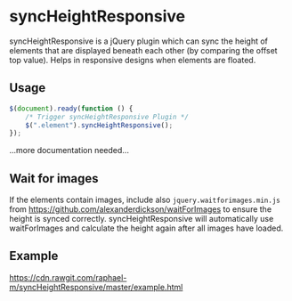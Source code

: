 syncHeightResponsive
====================

syncHeightResponsive is a jQuery plugin which can sync the height of elements that are displayed beneath each other (by comparing the offset top value). Helps in responsive designs when elements are floated.

## Usage
```js
$(document).ready(function () {
    /* Trigger syncHeightResponsive Plugin */
    $(".element").syncHeightResponsive();
});
```

...more documentation needed...

## Wait for images
If the elements contain images, include also `jquery.waitforimages.min.js` from https://github.com/alexanderdickson/waitForImages to ensure the height is synced correctly. syncHeightResponsive will automatically use waitForImages and calculate the height again after all images have loaded.

## Example
https://cdn.rawgit.com/raphael-m/syncHeightResponsive/master/example.html